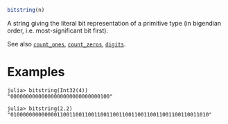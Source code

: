 ```julia
bitstring(n)
```

A string giving the literal bit representation of a primitive type (in bigendian order, i.e. most-significant bit first).

See also [`count_ones`](@ref), [`count_zeros`](@ref), [`digits`](@ref).

# Examples

```jldoctest
julia> bitstring(Int32(4))
"00000000000000000000000000000100"

julia> bitstring(2.2)
"0100000000000001100110011001100110011001100110011001100110011010"
```
